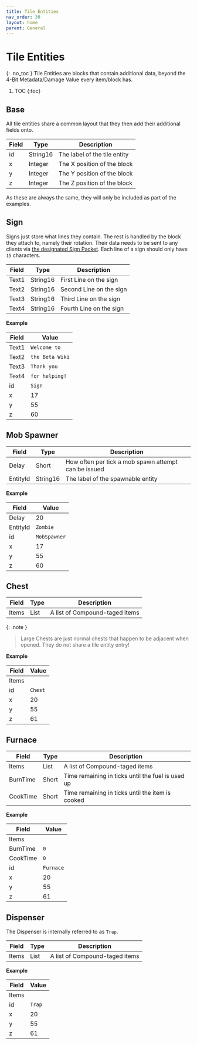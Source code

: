 ```yaml
---
title: Tile Entities
nav_order: 30
layout: home
parent: General
---
```


# Tile Entities
{: .no_toc }
Tile Entities are blocks that contain additional data, beyond the 4-Bit Metadata/Damage Value every item/block has.

1. TOC
{:toc}

## Base
All tile entities share a common layout that they then add their additional fields onto.


| Field            | Type     | Description                           |
| ---------------- | -------- | ------------------------------------- |
| id           | String16     | The label of the tile entity |
| x           | Integer     | The X position of the block |
| y           | Integer     | The Y position of the block |
| z           | Integer     | The Z position of the block |

As these are always the same, they will only be included as part of the examples.

## Sign
Signs just store what lines they contain. The rest is handled by the block they attach to, namely their rotation. Their data needs to be sent to any clients via [the designated Sign Packet](../networking/packets/130-sign). Each line of a sign should only have `15` characters. 

| Field    | Type     | Description             |
| -------- | -------- | ----------------------- |
| Text1    | String16 | First Line on the sign  |
| Text2    | String16 | Second Line on the sign |
| Text3    | String16 | Third Line on the sign  |
| Text4    | String16 | Fourth Line on the sign |

**Example**

| Field | Value | 
| --- | --- |
| Text1 | `Welcome to` |
| Text2 | `the Beta Wiki` |
| Text3 | `Thank you` |
| Text4 | `for helping!` |
| id | `Sign` |
| x | 17 |
| y | 55 |
| z | 60 |

## Mob Spawner

| Field    | Type     | Description                           |
| -------- | -------- | ------------------------------------- |
| Delay    | Short    | How often per tick a mob spawn attempt can be issued |
| EntityId | String16 | The label of the spawnable entity      |

**Example**

| Field | Value | 
| --- | --- |
| Delay | 20 |
| EntityId | `Zombie` |
| id | `MobSpawner` |
| x | 17 |
| y | 55 |
| z | 60 |

## Chest

| Field | Type  | Description                    |
| ----- | ----- | ------------------------------ |
| Items | List  | A list of Compound-taged items |

{: .note }
> Large Chests are just normal chests that happen to be adjacent when opened. They do not share a tile entity entry!

**Example**

| Field | Value | 
| --- | --- |
| Items | |
| id | `Chest` |
| x | 20 |
| y | 55 |
| z | 61 |

## Furnace

| Field | Type  | Description                    |
| ----- | ----- | ------------------------------ |
| Items | List  | A list of Compound-taged items |
| BurnTime | Short | Time remaining in ticks until the fuel is used up |
| CookTime | Short | Time remaining in ticks until the item is cooked |

**Example**

| Field | Value | 
| --- | --- |
| Items | |
| BurnTime | `0` |
| CookTime | `0` |
| id | `Furnace` |
| x | 20 |
| y | 55 |
| z | 61 |

## Dispenser 
The Dispenser is internally referred to as `Trap`.

| Field | Type  | Description                    |
| ----- | ----- | ------------------------------ |
| Items | List  | A list of Compound-taged items |

**Example**

| Field | Value | 
| --- | --- |
| Items | |
| id | `Trap` |
| x | 20 |
| y | 55 |
| z | 61 |